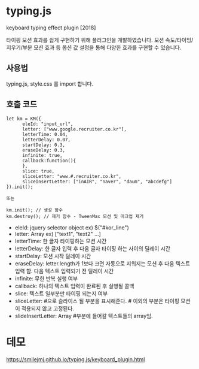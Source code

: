 # typing.js
keyboard typing effect plugin [2018]

타이핑 모션 효과를 쉽게 구현하기 위해 플러그인을 개발하였습니다. 
모션 속도/타이밍/지우기/부분 모션 효과 등 옵션 값 설정을 통해 다양한 효과를 구현할 수 있습니다. 

## 사용법
typing.js, style.css 를 import 합니다.

## 호출 코드
```
let km = KM({
      eleId: "input_url",
      letter: ["www.google.recruiter.co.kr"],
      letterTime: 0.04,
      letterDelay: 0.07,
      startDelay: 0.3,
      eraseDelay: 0.3,
      infinite: true,
      callback:function(){
      },
      slice: true,
      sliceLetter: "www.#.recruiter.co.kr",
      sliceInsertLetter: ["inAIR", "naver", "daum", "abcdefg"]
}).init();

또는

km.init(); // 생성 함수
km.destroy(); // 제거 함수 - TweenMax 모션 및 마크업 제거
```    
- eleId: jquery selector object ex) $("#kor_line")
- letter: Array ex) ["text1", "text2" ...]
- letterTime: 한 글자 타이핑하는 모션 시간
- letterDelay: 한 글자 입력 후 다음 글자 타이핑 하는 사이의 딜레이 시간
- startDelay: 모션 시작 딜레이 시간
- eraseDelay: letter.length가 1보다 크면 자동으로 지워지는 모션 후 다음 텍스트 입력 함. 다음 텍스트 입력되기 전 딜레이 시간
- infinite: 무한 반복 실행 여부
- callback: 하나의 텍스트 입력이 완료된 후 실행될 콜백
- slice: 텍스트 일부분만 타이핑 되는지 여부
- sliceLetter: #으로 슬라이스 될 부분을 표시해준다. # 이외의 부분은 타이핑 모션이 적용되지 않고 고정된다.
- slideInsertLetter: Array  #부분에 들어갈 텍스트들의 array임.

# 데모
https://smilejmj.github.io/typing.js/keyboard_plugin.html
